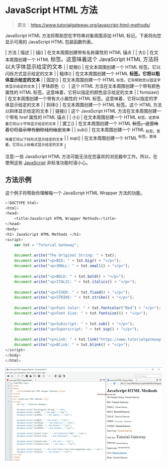 # JavaScript HTML 方法

> 原文：<https://www.tutorialgateway.org/javascript-html-methods/>

JavaScript HTML 方法将帮助您在字符串对象周围添加 HTML 标记。下表将向您显示可用的 JavaScript HTML 包装函数列表。

| 方法 | 描述 |
| 锚() | 在文本周围创建带有名称属性的 HTML 锚点 |
| 大() | 在文本周围创建一个 HTML <big>标签。这意味着这个 JavaScript HTML 方法将以大字体显示给定的文本</big> |
| 眨眼() | 在文本周围创建一个 HTML <blink>标签。它以闪烁方式显示给定的文本</blink> |
| 粗体() | 在文本周围创建一个 HTML **标签。它将以粗体显示给定的文本** |
| 固定() | 在文本周围创建一个 HTML `标签。它将帮助您以固定字体显示给定的文本` |
| 字体颜色（） | 这个 HTML 方法在文本周围创建一个带有颜色属性的 HTML <font>标签。这意味着，它将以指定的颜色显示给定的文本</font> |
| fontsize() | 在文本周围创建一个带有大小属性的 HTML <font>标签。这意味着，它将以指定的字体显示给定的文本</font> |
| 斜体() | 在文本周围创建一个 HTML <l>标签。这个 HTML 方法以斜体显示给定的文本</l> |
| 链接() | 这个 JavaScript HTML 方法在文本周围创建一个带有 href 属性的 HTML 锚点 |
| 小() | 在文本周围创建一个 HTML <small>标签。这意味着它将以小字体显示给定的文本</small> |
| 罢工() | 在文本周围创建一个 HTML ~~标签。这意味着它将显示带有删除线的给定文本~~ |
| sub() | 在文本周围创建一个 HTML <sub>标签。意味着它将以下标形式显示给定的文本</sub> |
| sup() | 在文本周围创建一个 HTML <sup>标签。意味着，它将以上标格式显示给定的文本</sup> |

注意:一些 JavaScript HTML 方法可能无法在您喜欢的浏览器中工作。所以，在使用这些 [JavaScript](https://www.tutorialgateway.org/javascript/) 非标准功能时请小心。

## 方法示例

这个例子将帮助你理解每一个 JavaScript HTML Wrapper 方法的功能。

```js
<!DOCTYPE html>
<html>
<head>
    <title>JavaScript HTML Wrapper Methods</title>
</head>
<body>
<h1> JavaScript HTML Methods </h1>
<script>
    var txt = "Tutorial Gateway";

    document.write("The Original String: " + txt);
    document.write("<p>BIG: " + txt.big() + "</p>");
    document.write("<p>SMALL: " + txt.small() + "</p>");

    document.write("<p>BOLD: " + txt.bold() + "</p>");
    document.write("<p>ITALIC: " + txt.italics() + "</p>");

    document.write("<p>FIXED: " + txt.fixed() + "</p>");
    document.write("<p>STRIKE: " + txt.strike() + "</p>");

    document.write("<p>Font Color: " + txt.fontcolor("Red") + "</p>");
    document.write("<p>Font Size: " + txt.fontsize(6) + "</p>");

    document.write("<p>Subscript: " + txt.sub() + "</p>");
    document.write("<p>Superscript: " + txt.sup() + "</p>");

    document.write("<p>Link: " + txt.link("https://www.tutorialgateway.org") + "</p>");
    document.write("<p>Blink: " + txt.blink() + "</p>");
</script>
</body>
</html>
```

![JavaScript HTML Methods](img/b48bcb39a5fa7dc11a22779b2f4250f4.png)